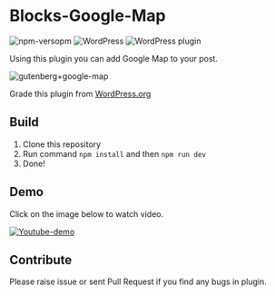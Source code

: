 # Blocks-Google-Map
![npm-versopm](https://img.shields.io/npm/v/npm.svg) 
![WordPress](https://img.shields.io/wordpress/v/blocks-google-map.svg)
![WordPress plugin](https://img.shields.io/wordpress/plugin/dt/blocks-google-map.svg)


Using this plugin you can add Google Map to your post.

![gutenberg+google-map](https://user-images.githubusercontent.com/14994452/43009097-5683c198-8c5a-11e8-9198-0f36e89ec5a7.png)

Grade this plugin from [WordPress.org](https://wordpress.org/plugins/blocks-google-map/)

## Build

1. Clone this repository
2. Run command `npm install` and then `npm run dev`
3. Done! 

## Demo

Click on the image below to watch video.

[![Youtube-demo](https://user-images.githubusercontent.com/14994452/43012234-7dce08a4-8c63-11e8-84a9-3169a5a376c2.png)](https://www.youtube.com/watch?v=0KUTj_N1ES8)

## Contribute
Please raise issue or sent Pull Request if you find any bugs in plugin.

